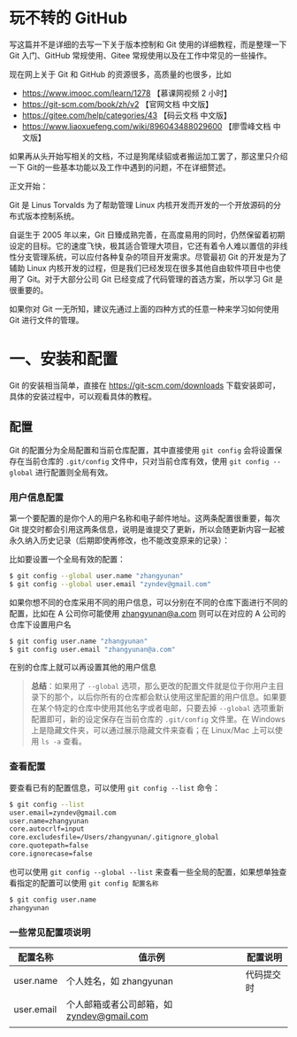 # 玩不转的 GitHub

写这篇并不是详细的去写一下关于版本控制和 Git 使用的详细教程，而是整理一下 Git 入门、GitHub 常规使用、Gitee 常规使用以及在工作中常见的一些操作。

现在网上关于 Git 和 GitHub 的资源很多，高质量的也很多，比如

- https://www.imooc.com/learn/1278 【慕课网视频  2 小时】
- https://git-scm.com/book/zh/v2 【官网文档 中文版】
- https://gitee.com/help/categories/43 【码云文档 中文版】
- https://www.liaoxuefeng.com/wiki/896043488029600 【廖雪峰文档 中文版】

如果再从头开始写相关的文档，不过是狗尾续貂或者搬运加工罢了，那这里只介绍一下 Git的一些基本功能以及工作中遇到的问题，不在详细赘述。

正文开始：

Git 是 Linus Torvalds 为了帮助管理 Linux 内核开发而开发的一个开放源码的分布式版本控制系统。

自诞生于 2005 年以来，Git 日臻成熟完善，在高度易用的同时，仍然保留着初期设定的目标。它的速度飞快，极其适合管理大项目，它还有着令人难以置信的非线性分支管理系统，可以应付各种复杂的项目开发需求。尽管最初 Git 的开发是为了辅助 Linux 内核开发的过程，但是我们已经发现在很多其他自由软件项目中也使用了 Git。对于大部分公司 Git 已经变成了代码管理的首选方案，所以学习 Git 是很重要的。

如果你对 Git 一无所知，建议先通过上面的四种方式的任意一种来学习如何使用 Git 进行文件的管理。



# 一、安装和配置

Git 的安装相当简单，直接在 https://git-scm.com/downloads 下载安装即可，具体的安装过程中，可以观看具体的教程。

## 配置

Git 的配置分为全局配置和当前仓库配置，其中直接使用  `git config`  会将设置保存在当前仓库的 `.git/config` 文件中，只对当前仓库有效，使用 `git config --global` 进行配置则全局有效。

### 用户信息配置

第一个要配置的是你个人的用户名称和电子邮件地址。这两条配置很重要，每次 Git 提交时都会引用这两条信息，说明是谁提交了更新，所以会随更新内容一起被永久纳入历史记录（后期即使再修改，也不能改变原来的记录）：

比如要设置一个全局有效的配置：

```sh
$ git config --global user.name "zhangyunan"
$ git config --global user.email "zyndev@gmail.com"
```

如果你想不同的仓库采用不同的用户信息，可以分别在不同的仓库下面进行不同的配置，比如在 A 公司你可能使用 zhangyunan@a.com 则可以在对应的 A 公司的仓库下设置用户名

```sh
$ git config user.name "zhangyunan"
$ git config user.email "zhangyunan@a.com"
```

在别的仓库上就可以再设置其他的用户信息

> **总结**：如果用了 `--global` 选项，那么更改的配置文件就是位于你用户主目录下的那个，以后你所有的仓库都会默认使用这里配置的用户信息。如果要在某个特定的仓库中使用其他名字或者电邮，只要去掉 `--global` 选项重新配置即可，新的设定保存在当前仓库的 `.git/config` 文件里。在 Windows 上是隐藏文件夹，可以通过展示隐藏文件来查看；在 Linux/Mac 上可以使用 `ls -a` 查看。

### 查看配置

要查看已有的配置信息，可以使用 `git config --list` 命令：

```sh
$ git config --list
user.email=zyndev@gmail.com
user.name=zhangyunan
core.autocrlf=input
core.excludesfile=/Users/zhangyunan/.gitignore_global
core.quotepath=false
core.ignorecase=false
```

也可以使用  `git config --global --list`  来查看一些全局的配置，如果想单独查看指定的配置可以使用 `git config 配置名称`

```sh
$ git config user.name
zhangyunan
```

### 一些常见配置项说明

| 配置名称   | 值示例                                    | 配置说明   |
| ---------- | ----------------------------------------- | ---------- |
| user.name  | 个人姓名，如 zhangyunan                   | 代码提交时 |
| user.email | 个人邮箱或者公司邮箱，如 zyndev@gmail.com |            |
|            |                                           |            |





